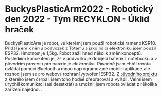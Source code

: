 # BuckysPlasticArm2022 - Robotický den 2022 - Tým RECYKLON - Úklid hraček

BuckysPlasticArm je robot, ve kterém jsem použil robotické rameno KSR10. 
Přidal jsem k němu podvozek z Totemu a jako řídicí elektroniku jsem použil ESP32. Hmotnost je 1,5kg. Robot zažil hned několik změn konceptů. 
Posledním konceptem je, že v podvozku je dobíjecí baterie z notebooku a v původním prostoru pro baterie je elektronika. 
Původně jsem chtěl robota ovládat pomocí Bluetooth a mnou naprogramované mobilní aplikace, ale rozhodl jsem se pro webové rozhraní vytvoření ESP32. [Z původního projktu z kterého jsem čerpal](https://randomnerdtutorials.com/esp32-web-server-websocket-sliders/), jsem toho hodně přepracoval a vyladil. Velmi jsem urychlil komunikaci (asi desetkrát) a umožnil jsem robota ovládat z několika zařízení najednou.
